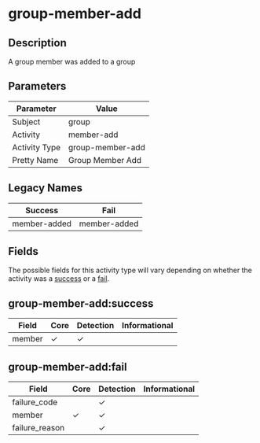 group-member-add
================

Description
-----------
A group member was added to a group

Parameters
----------
| Parameter     | Value            |
| ------------- | ---------------- |
| Subject       | group            |
| Activity      | member-add       |
| Activity Type | group-member-add |
| Pretty Name   | Group Member Add |

Legacy Names
------------
| Success          | Fail             |
| ---------------- | ---------------- |
| member-added<br> | member-added<br> |

Fields
------

The possible fields for this activity type will vary depending on whether the activity was a [success](#group-member-addsuccess) or a [fail](#group-member-addfail).


group-member-add:success
------------------------

| Field  | Core     | Detection | Informational |
| ------ | -------- | --------- | ------------- |
| member | &#10003; | &#10003;  |               |

group-member-add:fail
---------------------

| Field          | Core     | Detection | Informational |
| -------------- | -------- | --------- | ------------- |
| failure_code   |          | &#10003;  |               |
| member         | &#10003; | &#10003;  |               |
| failure_reason |          | &#10003;  |               |